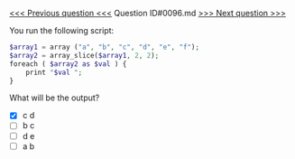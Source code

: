 [<<< Previous question <<<](0095.md)  Question ID#0096.md  [>>> Next question >>>](0097.md) 

You run the following script:
```php
$array1 = array ("a", "b", "c", "d", "e", "f");
$array2 = array_slice($array1, 2, 2);
foreach ( $array2 as $val ) {
    print "$val ";
}
```
What will be the output?

- [x] c d
- [ ] b c
- [ ] d e
- [ ] a b
